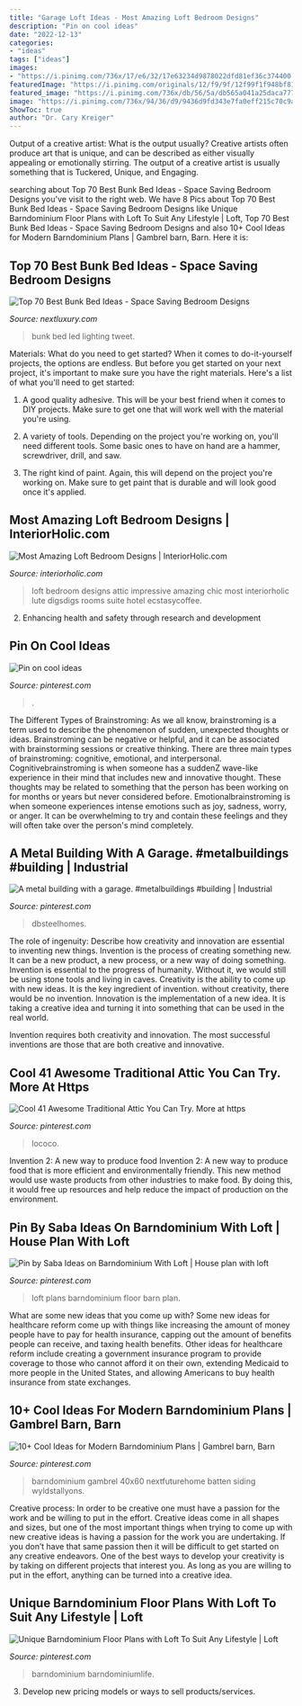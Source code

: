 ```yaml
---
title: "Garage Loft Ideas - Most Amazing Loft Bedroom Designs"
description: "Pin on cool ideas"
date: "2022-12-13"
categories:
- "ideas"
tags: ["ideas"]
images:
- "https://i.pinimg.com/736x/17/e6/32/17e63234d9878022dfd81ef36c374400.jpg"
featuredImage: "https://i.pinimg.com/originals/12/f9/9f/12f99f1f948bf817cbd908874ad9274a.jpg"
featured_image: "https://i.pinimg.com/736x/db/56/5a/db565a041a25daca777e3517d57919d8.jpg"
image: "https://i.pinimg.com/736x/94/36/d9/9436d9fd343e7fa0eff215c70c9a303a.jpg"
ShowToc: true
author: "Dr. Cary Kreiger"
---
```



Output of a creative artist: What is the output usually?
Creative artists often produce art that is unique, and can be described as either visually appealing or emotionally stirring. The output of a creative artist is usually something that is Tuckered, Unique, and Engaging.

	

		
searching about Top 70 Best Bunk Bed Ideas - Space Saving Bedroom Designs you've visit to the right web. We have 8 Pics about Top 70 Best Bunk Bed Ideas - Space Saving Bedroom Designs like Unique Barndominium Floor Plans with Loft To Suit Any Lifestyle | Loft, Top 70 Best Bunk Bed Ideas - Space Saving Bedroom Designs and also 10+ Cool Ideas for Modern Barndominium Plans | Gambrel barn, Barn. Here it is:
		
    
## Top 70 Best Bunk Bed Ideas - Space Saving Bedroom Designs

<img loading=lazy src="http://nextluxury.com/wp-content/uploads/led-lighting-bunk-bed-ideas.jpg" onerror="this.onerror=null;this.src='https://tse4.mm.bing.net/th?id=OIP.rsBl2cIru8cPB0QmTvw5rgAAAA&amp;pid=15.1';" alt="Top 70 Best Bunk Bed Ideas - Space Saving Bedroom Designs">

_Source: nextluxury.com_

>bunk bed led lighting tweet. 

	

Materials: What do you need to get started?
When it comes to do-it-yourself projects, the options are endless. But before you get started on your next project, it's important to make sure you have the right materials. Here's a list of what you'll need to get started:
1. A good quality adhesive. This will be your best friend when it comes to DIY projects. Make sure to get one that will work well with the material you're using.

2. A variety of tools. Depending on the project you're working on, you'll need different tools. Some basic ones to have on hand are a hammer, screwdriver, drill, and saw.

3. The right kind of paint. Again, this will depend on the project you're working on. Make sure to get paint that is durable and will look good once it's applied.


    
## Most Amazing Loft Bedroom Designs | InteriorHolic.com

<img loading=lazy src="https://www.interiorholic.com/photos/most-amazing-loft-bedroom-designs-7.jpg" onerror="this.onerror=null;this.src='https://tse1.mm.bing.net/th?id=OIP.xA1YrIXQuIr0H0RNjgrKwAHaLH&amp;pid=15.1';" alt="Most Amazing Loft Bedroom Designs | InteriorHolic.com">

_Source: interiorholic.com_

>loft bedroom designs attic impressive amazing chic most interiorholic lute digsdigs rooms suite hotel ecstasycoffee. 

	

2. Enhancing health and safety through research and development 

    
## Pin On Cool Ideas

<img loading=lazy src="https://i.pinimg.com/736x/db/56/5a/db565a041a25daca777e3517d57919d8.jpg" onerror="this.onerror=null;this.src='https://tse2.mm.bing.net/th?id=OIP.mXOskF44iFyoqHrmrtFKjAHaLH&amp;pid=15.1';" alt="Pin on cool ideas">

_Source: pinterest.com_

>. 

	

The Different Types of Brainstroming:
As we all know, brainstroming is a term used to describe the phenomenon of sudden, unexpected thoughts or ideas. Brainstroming can be negative or helpful, and it can be associated with brainstorming sessions or creative thinking. There are three main types of brainstroming: cognitive, emotional, and interpersonal. 
Cognitivebrainstroming is when someone has a suddenZ wave-like experience in their mind that includes new and innovative thought. These thoughts may be related to something that the person has been working on for months or years but never considered before. Emotionalbrainstroming is when someone experiences intense emotions such as joy, sadness, worry, or anger. It can be overwhelming to try and contain these feelings and they will often take over the person's mind completely.

    
## A Metal Building With A Garage. #metalbuildings #building | Industrial

<img loading=lazy src="https://i.pinimg.com/originals/12/f9/9f/12f99f1f948bf817cbd908874ad9274a.jpg" onerror="this.onerror=null;this.src='https://tse4.mm.bing.net/th?id=OIP.v1qsc1Xu00yhaWcIoc0TkwHaKe&amp;pid=15.1';" alt="A metal building with a garage. #metalbuildings #building | Industrial">

_Source: pinterest.com_

>dbsteelhomes. 

	

The role of ingenuity: Describe how creativity and innovation are essential to inventing new things.
Invention is the process of creating something new. It can be a new product, a new process, or a new way of doing something. Invention is essential to the progress of humanity. Without it, we would still be using stone tools and living in caves.
Creativity is the ability to come up with new ideas. It is the key ingredient of invention. without creativity, there would be no invention. Innovation is the implementation of a new idea. It is taking a creative idea and turning it into something that can be used in the real world.

Invention requires both creativity and innovation. The most successful inventions are those that are both creative and innovative.

    
## Cool 41 Awesome Traditional Attic You Can Try. More At Https

<img loading=lazy src="https://i.pinimg.com/736x/55/3f/fa/553ffa28e2c1fff5c230ca30be645115.jpg" onerror="this.onerror=null;this.src='https://tse1.mm.bing.net/th?id=OIP.a9ibbZdM0T38oh0dQBOYNQHaFu&amp;pid=15.1';" alt="Cool 41 Awesome Traditional Attic You Can Try. More at https">

_Source: pinterest.com_

>lococo. 

	

Invention 2: A new way to produce food
Invention 2: A new way to produce food that is more efficient and environmentally friendly. This new method would use waste products from other industries to make food. By doing this, it would free up resources and help reduce the impact of production on the environment.

    
## Pin By Saba Ideas On Barndominium With Loft | House Plan With Loft

<img loading=lazy src="https://i.pinimg.com/736x/86/07/cc/8607cc5433996ade9b023dba5cb593d0.jpg" onerror="this.onerror=null;this.src='https://tse4.mm.bing.net/th?id=OIP.qFA0dWoZQptUGTyWmrnzUAHaLG&amp;pid=15.1';" alt="Pin by Saba Ideas on Barndominium With Loft | House plan with loft">

_Source: pinterest.com_

>loft plans barndominium floor barn plan. 

	

What are some new ideas that you come up with?
Some new ideas for healthcare reform come up with things like increasing the amount of money people have to pay for health insurance, capping out the amount of benefits people can receive, and taxing health benefits. Other ideas for healthcare reform include creating a government insurance program to provide coverage to those who cannot afford it on their own, extending Medicaid to more people in the United States, and allowing Americans to buy health insurance from state exchanges.

    
## 10+ Cool Ideas For Modern Barndominium Plans | Gambrel Barn, Barn

<img loading=lazy src="https://i.pinimg.com/736x/94/36/d9/9436d9fd343e7fa0eff215c70c9a303a.jpg" onerror="this.onerror=null;this.src='https://tse3.mm.bing.net/th?id=OIP.zaESrRvMh65ueRERQmjsmQHaE8&amp;pid=15.1';" alt="10+ Cool Ideas for Modern Barndominium Plans | Gambrel barn, Barn">

_Source: pinterest.com_

>barndominium gambrel 40x60 nextfuturehome batten siding wyldstallyons. 

	

Creative process: In order to be creative one must have a passion for the work and be willing to put in the effort.
Creative ideas come in all shapes and sizes, but one of the most important things when trying to come up with new creative ideas is having a passion for the work you are undertaking. If you don’t have that same passion then it will be difficult to get started on any creative endeavors. One of the best ways to develop your creativity is by taking on different projects that interest you. As long as you are willing to put in the effort, anything can be turned into a creative idea.

    
## Unique Barndominium Floor Plans With Loft To Suit Any Lifestyle | Loft

<img loading=lazy src="https://i.pinimg.com/736x/17/e6/32/17e63234d9878022dfd81ef36c374400.jpg" onerror="this.onerror=null;this.src='https://tse2.mm.bing.net/th?id=OIP.4lZ4tbDEK_rvnI5m4lSumQHaJ4&amp;pid=15.1';" alt="Unique Barndominium Floor Plans with Loft To Suit Any Lifestyle | Loft">

_Source: pinterest.com_

>barndominium barndominiumlife. 

	

3. Develop new pricing models or ways to sell products/services.

